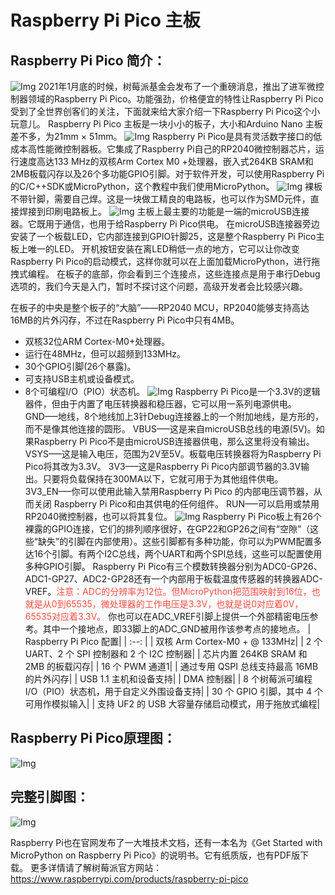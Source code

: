 # Raspberry Pi Pico 主板

## Raspberry Pi Pico 简介：                    
![Img](./media/b13caf8cae0ee2d534860d5953a0a4a9.png)
2021年1月底的时候，树莓派基金会发布了一个重磅消息，推出了进军微控制器领域的Raspberry Pi Pico。功能强劲，价格便宜的特性让Raspberry Pi Pico受到了全世界创客们的关注，下面就来给大家介绍一下Raspberry Pi Pico这个小玩意儿。
Raspberry Pi Pico 主板是一块小小的板子，大小和Arduino Nano 主板差不多，为21mm × 51mm。
![Img](./media/23017b1ce4b711b2c47c652ed5d24098.png)
Raspberry Pi Pico是具有灵活数字接口的低成本高性能微控制器板。它集成了Raspberry Pi自己的RP2040微控制器芯片，运行速度高达133 MHz的双核Arm Cortex M0 +处理器，嵌入式264KB SRAM和2MB板载闪存以及26个多功能GPIO引脚。对于软件开发，可以使用Raspberry Pi的C/C++SDK或MicroPython，这个教程中我们使用MicroPython。
![Img](./media/b9bd813b5476d1bc65a0e0561e45a2c6.png)
裸板不带针脚，需要自己焊。这是一块做工精良的电路板，也可以作为SMD元件，直接焊接到印刷电路板上。
![Img](./media/fc1b8899dba97894a28cf34bed7043ca.png)
主板上最主要的功能是一端的microUSB连接器。它既用于通信，也用于给Raspberry Pi Pico供电。
在microUSB连接器旁边安装了一个板载LED，它内部连接到GPIO针脚25，这是整个Raspberry Pi Pico主板上唯一的LED。
开机按钮安装在离LED稍低一点的地方，它可以让你改变Raspberry Pi Pico的启动模式，这样你就可以在上面加载MicroPython，进行拖拽式编程。
在板子的底部，你会看到三个连接点，这些连接点是用于串行Debug选项的，我们今天是入门，暂时不探讨这个问题，高级开发者会比较感兴趣。

在板子的中央是整个板子的“大脑”——RP2040 MCU，RP2040能够支持高达16MB的片外闪存，不过在Raspberry Pi Pico中只有4MB。
- 双核32位ARM Cortex-M0+处理器。
- 运行在48MHz，但可以超频到133MHz。
- 30个GPIO引脚(26个暴露)。
- 可支持USB主机或设备模式。
- 8个可编程I/O（PIO）状态机。
![Img](./media/856331455d5528c6aedb7e1b87c159a5.png)
Raspberry Pi Pico是一个3.3V的逻辑器件，但由于内置了电压转换器和稳压器，它可以用一系列电源供电。
GND–––地线，8个地线加上3针Debug连接器上的一个附加地线，是方形的，而不是像其他连接的圆形。
VBUS–––这是来自microUSB总线的电源(5V)。如果Raspberry Pi Pico不是由microUSB连接器供电，那么这里将没有输出。
VSYS–––这是输入电压，范围为2V至5V。板载电压转换器将为Raspberry Pi Pico将其改为3.3V。
3V3–––这是Raspberry Pi Pico内部调节器的3.3V输出。只要将负载保持在300MA以下，它就可用于为其他组件供电。
3V3_EN–––你可以使用此输入禁用Raspberry Pi Pico 的内部电压调节器，从而关闭 Raspberry Pi Pico和由其供电的任何组件。
RUN–––可以启用或禁用RP2040微控制器，也可以将其复位。
![Img](./media/6c340be47609dc6a0606fc3d147aad4f.png)
Raspberry Pi Pico板上有26个裸露的GPIO连接，它们的排列顺序很好，在GP22和GP26之间有“空隙”（这些“缺失”的引脚在内部使用）。这些引脚都有多种功能，你可以为PWM配置多达16个引脚。有两个I2C总线，两个UART和两个SPI总线，这些可以配置使用多种GPIO引脚。
Raspberry Pi Pico有三个模数转换器分别为ADC0-GP26、ADC1-GP27、ADC2-GP28还有一个内部用于板载温度传感器的转换器ADC-VREF。<span style="color: rgb(255, 76, 65);">注意：ADC的分辨率为12位。但MicroPython把范围映射到16位，也就是从0到65535，微处理器的工作电压是3.3V，也就是说0对应着0V，65535对应着3.3V。</span>
你也可以在ADC_VREF引脚上提供一个外部精密电压参考。其中一个接地点，即33脚上的ADC_GND被用作该参考点的接地点。
| Raspberry Pi Pico 配置|
| :--: |
| 双核 Arm Cortex-M0 + @ 133MHz|
| 2 个 UART、2 个 SPI 控制器和 2 个 I2C 控制器|
| 芯片内置 264KB SRAM 和 2MB 的板载闪存|
| 16 个 PWM 通道1|
| 通过专用 QSPI 总线支持最高 16MB 的片外闪存|
| USB 1.1 主机和设备支持|
| DMA 控制器|
| 8 个树莓派可编程 I/O（PIO）状态机，用于自定义外围设备支持|
| 30 个 GPIO 引脚，其中 4 个可用作模拟输入|
| 支持 UF2 的 USB 大容量存储启动模式，用于拖放式编程|

## Raspberry Pi Pico原理图：
![Img](./media/7840dccc50748a66dd9424d1a947373e.png)

## 完整引脚图：
![Img](./media/e08b5ee0ca0f7a013d8266a6445d46a2.png)

Raspberry Pi也在官网发布了一大堆技术文档，还有一本名为《Get Started with MicroPython on Raspberry Pi Pico》的说明书。它有纸质版，也有PDF版下载。
更多详情请了解树莓派官方网站：
https://www.raspberrypi.com/products/raspberry-pi-pico